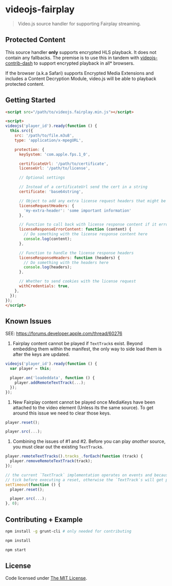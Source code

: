 # videojs-fairplay

> Video.js source handler for supporting Fairplay streaming.

## Protected Content

This source handler **only** supports encrypted HLS playback. It does not contain any fallbacks. The premise is to use this in tandem with [videojs-contrib-dash](https://github.com/videojs/videojs-contrib-dash/) to support encrypted playback in all* browsers.

If the browser (a.k.a Safari) supports Encrypted Media Extensions and includes a Content Decryption Module, video.js will be able to playback protected content.

## Getting Started

```html
<script src="/path/to/videojs.fairplay.min.js"></script>

<script>
videojs('player_id').ready(function () {
  this.src({
    src: '/path/to/file.m3u8',
    type: 'application/x-mpegURL',

    protection: {
      keySystem: 'com.apple.fps.1_0',

      certificateUrl: '/path/to/certificate',
      licenseUrl: '/path/to/license',

      // Optional settings

      // Instead of a certificateUrl send the cert in a string
      certificate: 'base64string',

      // Object to add any extra license request headers that might be needed
      licenseRequestHeaders: {
        'my-extra-header': 'some important information'
      },

      // Function to call back with license response content if it errors
      licenseResponseErrorContent: function (content) {
        // Do something with the license response content here
        console.log(content);
      },

      // Function to handle the license response headers
      licenseResponseHeaders: function (headers) {
        // Do something with the headers here
        console.log(headers);
      },

      // Whether to send cookies with the license request
      withCredentials: true,
    },
  });
});
</script>
```

## Known Issues

SEE: https://forums.developer.apple.com/thread/60276

1. Fairplay content cannot be played if `TextTrack`s exist. Beyond embedding them within the manifest, the only way to side load them is after the keys are updated.

  ```js
  videojs('player_id').ready(function () {
    var player = this;

    player.on('loadeddata', function () {
      player.addRemoteTextTrack(...);
    });
  });
  ```

1. New Fairplay content cannot be played once MediaKeys have been attached to the video element (Unless its the same source). To get around this issue we need to clear those keys.

  ```js
  player.reset();

  player.src(...);
  ```

1. Combining the issues of #1 and #2. Before you can play *another* source, you must clear out the existing `TextTrack`s.

  ```js
  player.remoteTextTracks().tracks_.forEach(function (track) {
    player.removeRemoteTextTrack(track);
  });

  // the current `TextTrack` implementation operates on events and because of this we have to wait a
  // tick before executing a reset, otherwise the `TextTrack`s will get picked up in its associated `Tech`.
  setTimeout(function () {
    player.reset();

    player.src(...);
  }, 0);
  ```

## Contributing + Example

```bash
npm install -g grunt-cli # only needed for contributing

npm install

npm start
```

## License

Code licensed under [The MIT License](https://github.com/chemoish/videojs-fairplay/blob/master/LICENSE).
